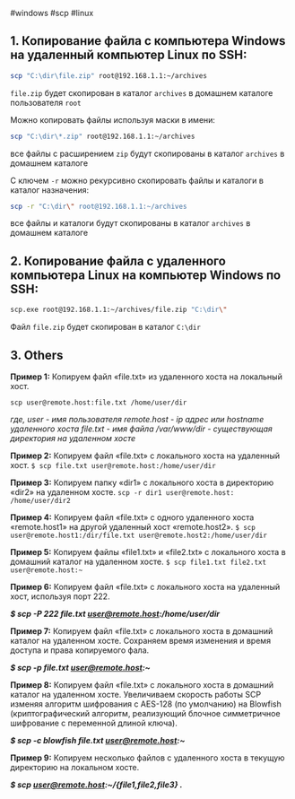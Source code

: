 #windows #scp #linux
## 1. **Копирование файла с компьютера Windows на удаленный компьютер Linux по SSH:**

```sh
scp "C:\dir\file.zip" root@192.168.1.1:~/archives 
```

`file.zip` будет скопирован в каталог `archives` в домашнем каталоге пользователя `root`

Можно копировать файлы используя маски в имени:

```sh
scp "C:\dir\*.zip" root@192.168.1.1:~/archives 
```

все файлы c расширением `zip` будут скопированы в каталог `archives` в домашнем каталоге

С ключем `-r` можно рекурсивно скопировать файлы и каталоги в каталог назначения:

```sh
scp -r "C:\dir\" root@192.168.1.1:~/archives 
```

все файлы и каталоги будут скопированы в каталог `archives` в домашнем каталоге

## 2. **Копирование файла с удаленного компьютера Linux на компьютер Windows по SSH:**

```sh
scp.exe root@192.168.1.1:~/archives/file.zip "C:\dir\"
```

Файл `file.zip` будет скопирован в каталог `C:\dir`


## 3. Others

**Пример 1:** Копируем файл «file.txt» из удаленного хоста на локальный хост.

`scp user@remote.host:file.txt /home/user/dir`

_где, user - имя пользователя_
_remote.host - ip адрес или hostname удаленного хоста_
_file.txt - имя файла_
_/var/www/dir - существующая директория на удаленном хосте_

**Пример 2:** Копируем файл «file.txt» с локального хоста на удаленный хост.
`$ scp file.txt user@remote.host:/home/user/dir`

**Пример 3:** Копируем папку «dir1» с локального хоста в директорию «dir2» на удаленном хосте.
`scp -r dir1 user@remote.host: /home/user/dir2`

**Пример 4:** Копируем файл «file.txt» с одного удаленного хоста «remote.host1» на другой удаленный хост «remote.host2».
`$ scp user@remote.host1:/dir/file.txt user@remote.host2:/home/user/dir`

**Пример 5:** Копируем файлы «file1.txt» и «file2.txt» с локального хоста в домашний каталог на удаленном хосте.
`$ scp file1.txt file2.txt user@remote.host:~`

**Пример 6:** Копируем файл «file.txt» с локального хоста на удаленный хост, используя порт 222.

_**$ scp -P 222 file.txt user@remote.host:/home/user/dir**_

**Пример 7:** Копируем файл «file.txt» с локального хоста в домашний каталог на удаленном хосте. Сохраняем время изменения и время доступа и права копируемого фала.

_**$ scp -p file.txt user@remote.host:~**_

**Пример 8:** Копируем файл «file.txt» с локального хоста в домашний каталог на удаленном хосте. Увеличиваем скорость работы SCP изменяя алгоритм шифрования с AES-128 (по умолчанию) на Blowfish (криптографический алгоритм, реализующий блочное симметричное шифрование с переменной длиной ключа).

_**$ scp -c blowfish file.txt user@remote.host:~**_

**Пример 9:** Копируем несколько файлов с удаленного хоста в текущую директорию на локальном хосте.

_**$ scp user@remote.host:~/\{file1,file2,file3\} .**_